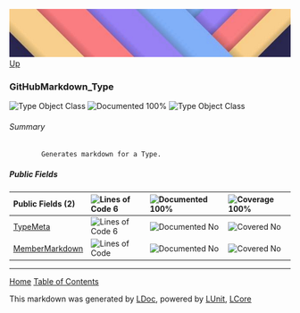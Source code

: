![](../Content/LDoc-banner-small.png "")
[Up](../LDoc.md)

### GitHubMarkdown_Type
![Type Object Class](http://b.repl.ca/v1/Type-Object%20Class-lightgrey.png "") ![Documented 100%](http://b.repl.ca/v1/Documented-100%25-brightgreen.png "")
![Type Object Class](http://b.repl.ca/v1/Type-Object%20Class-lightgrey.png "")

###### Summary

            Generates markdown for a Type.
            

##### Public   Fields

Public   Fields (2) | ![Lines of Code 6](http://b.repl.ca/v1/Lines%20of%20Code-6-lightgrey.png "") | ![Documented 100%](http://b.repl.ca/v1/Documented-100%25-brightgreen.png "") | ![Coverage 100%](http://b.repl.ca/v1/Coverage-100%25-brightgreen.png "")
:---  | :---  | :---  | :--- 
[TypeMeta](../Markdown/GitHubMarkdown_Type.cs) | ![Lines of Code 6](http://b.repl.ca/v1/Lines%20of%20Code-6-lightgrey.png "") | ![Documented No](http://b.repl.ca/v1/Documented-No-red.png "") | ![Covered No](http://b.repl.ca/v1/Covered-No-red.png "")
[MemberMarkdown](../Markdown/GitHubMarkdown_Type.cs) | ![Lines of Code ](http://b.repl.ca/v1/Lines%20of%20Code--lightgrey.png "") | ![Documented No](http://b.repl.ca/v1/Documented-No-red.png "") | ![Covered No](http://b.repl.ca/v1/Covered-No-red.png "")




---

[Home](../../README.md) [Table of Contents](../../TableOfContents.md)

This markdown was generated by [LDoc](https://github.com/CodeSingularity/LDoc), powered by [LUnit](https://github.com/CodeSingularity/LUnit), [LCore](https://github.com/CodeSingularity/LCore)
